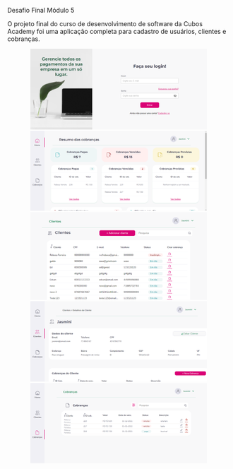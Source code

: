 Desafio Final Módulo 5
<p>
    O projeto final do curso de desenvolvimento de software da Cubos Academy foi uma aplicação completa para cadastro de usuários, clientes e cobranças.
</p>
<div style="text-align: center;">
    <img  width="400" src="readme-images/login.PNG">
    <img width="400" src="readme-images/home.PNG">
    <img width="400" src="readme-images/clientes.PNG">
    <img width="400" src="readme-images/detalhes.PNG">
    <img width="400" src="readme-images/cobrancas.PNG">
<div>